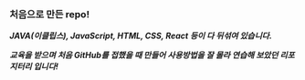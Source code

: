 ### 처음으로 만든 repo!

***JAVA(이클립스), JavaScript, HTML, CSS, React 등이 다 뒤섞여 있습니다.***

***교육을 받으며 처음 GitHub를 접했을 때 만들어 사용방법을 잘 몰라 연습해 보았던 리포지터리 입니다!***
